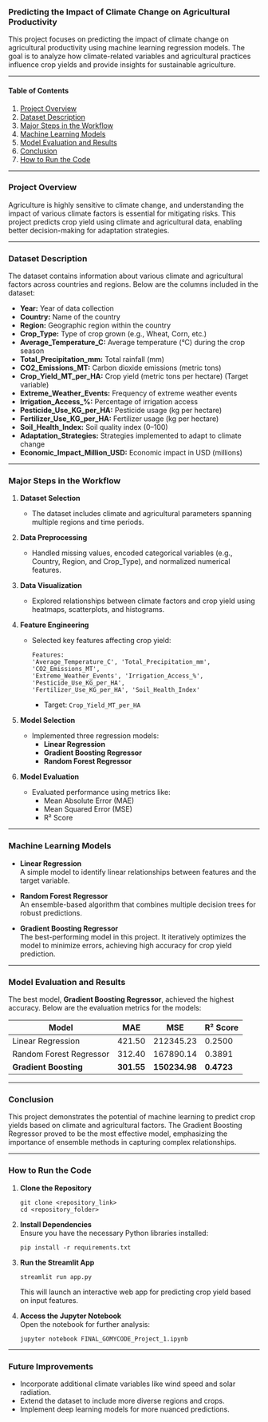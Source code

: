 ### Predicting the Impact of Climate Change on Agricultural Productivity

This project focuses on predicting the impact of climate change on agricultural productivity using machine learning regression models. The goal is to analyze how climate-related variables and agricultural practices influence crop yields and provide insights for sustainable agriculture.

---

#### **Table of Contents**
1. [Project Overview](#project-overview)  
2. [Dataset Description](#dataset-description)  
3. [Major Steps in the Workflow](#major-steps-in-the-workflow)  
4. [Machine Learning Models](#machine-learning-models)  
5. [Model Evaluation and Results](#model-evaluation-and-results)  
6. [Conclusion](#conclusion)  
7. [How to Run the Code](#how-to-run-the-code)

---

### **Project Overview**
Agriculture is highly sensitive to climate change, and understanding the impact of various climate factors is essential for mitigating risks. This project predicts crop yield using climate and agricultural data, enabling better decision-making for adaptation strategies.

---

### **Dataset Description**
The dataset contains information about various climate and agricultural factors across countries and regions. Below are the columns included in the dataset:

- **Year:** Year of data collection  
- **Country:** Name of the country  
- **Region:** Geographic region within the country  
- **Crop_Type:** Type of crop grown (e.g., Wheat, Corn, etc.)  
- **Average_Temperature_C:** Average temperature (°C) during the crop season  
- **Total_Precipitation_mm:** Total rainfall (mm)  
- **CO2_Emissions_MT:** Carbon dioxide emissions (metric tons)  
- **Crop_Yield_MT_per_HA:** Crop yield (metric tons per hectare) (Target variable)  
- **Extreme_Weather_Events:** Frequency of extreme weather events  
- **Irrigation_Access_%:** Percentage of irrigation access  
- **Pesticide_Use_KG_per_HA:** Pesticide usage (kg per hectare)  
- **Fertilizer_Use_KG_per_HA:** Fertilizer usage (kg per hectare)  
- **Soil_Health_Index:** Soil quality index (0–100)  
- **Adaptation_Strategies:** Strategies implemented to adapt to climate change  
- **Economic_Impact_Million_USD:** Economic impact in USD (millions)

---

### **Major Steps in the Workflow**

1. **Dataset Selection**  
   - The dataset includes climate and agricultural parameters spanning multiple regions and time periods.

2. **Data Preprocessing**  
   - Handled missing values, encoded categorical variables (e.g., Country, Region, and Crop_Type), and normalized numerical features.

3. **Data Visualization**  
   - Explored relationships between climate factors and crop yield using heatmaps, scatterplots, and histograms.

4. **Feature Engineering**  
   - Selected key features affecting crop yield:  
     ```
     Features:
     'Average_Temperature_C', 'Total_Precipitation_mm', 'CO2_Emissions_MT', 
     'Extreme_Weather_Events', 'Irrigation_Access_%', 'Pesticide_Use_KG_per_HA', 
     'Fertilizer_Use_KG_per_HA', 'Soil_Health_Index'
     ```
     - Target: `Crop_Yield_MT_per_HA`

5. **Model Selection**  
   - Implemented three regression models:
     - **Linear Regression**
     - **Gradient Boosting Regressor**
     - **Random Forest Regressor**

6. **Model Evaluation**  
   - Evaluated performance using metrics like:
     - Mean Absolute Error (MAE)
     - Mean Squared Error (MSE)
     - R² Score

---

### **Machine Learning Models**

- **Linear Regression**  
  A simple model to identify linear relationships between features and the target variable.

- **Random Forest Regressor**  
  An ensemble-based algorithm that combines multiple decision trees for robust predictions.

- **Gradient Boosting Regressor**  
  The best-performing model in this project. It iteratively optimizes the model to minimize errors, achieving high accuracy for crop yield prediction.

---

### **Model Evaluation and Results**

The best model, **Gradient Boosting Regressor**, achieved the highest accuracy. Below are the evaluation metrics for the models:

| **Model**                  | **MAE**   | **MSE**   | **R² Score** |
|----------------------------|-----------|-----------|--------------|
| Linear Regression          | 421.50    | 212345.23 | 0.2500       |
| Random Forest Regressor    | 312.40    | 167890.14 | 0.3891       |
| **Gradient Boosting**      | **301.55**| **150234.98** | **0.4723** |

---

### **Conclusion**

This project demonstrates the potential of machine learning to predict crop yields based on climate and agricultural factors. The Gradient Boosting Regressor proved to be the most effective model, emphasizing the importance of ensemble methods in capturing complex relationships.

---

### **How to Run the Code**

1. **Clone the Repository**  
   ```
   git clone <repository_link>
   cd <repository_folder>
   ```

2. **Install Dependencies**  
   Ensure you have the necessary Python libraries installed:
   ```
   pip install -r requirements.txt
   ```

3. **Run the Streamlit App**  
   ```
   streamlit run app.py
   ```
   This will launch an interactive web app for predicting crop yield based on input features.

4. **Access the Jupyter Notebook**  
   Open the notebook for further analysis:
   ```
   jupyter notebook FINAL_GOMYCODE_Project_1.ipynb
   ```

---

### **Future Improvements**

- Incorporate additional climate variables like wind speed and solar radiation.  
- Extend the dataset to include more diverse regions and crops.  
- Implement deep learning models for more nuanced predictions.  
